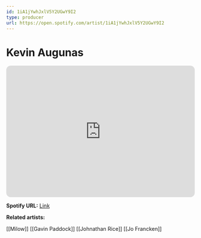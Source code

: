 ```yaml
---
id: 1iA1jYwhJxlV5Y2UGwY9I2
type: producer
url: https://open.spotify.com/artist/1iA1jYwhJxlV5Y2UGwY9I2
---
```

# Kevin Augunas

<iframe style="border-radius:12px" src="https://open.spotify.com/embed/artist/1iA1jYwhJxlV5Y2UGwY9I2" width="100%" height="352" frameBorder="0" allowfullscreen="" allow="autoplay; clipboard-write; encrypted-media; fullscreen; picture-in-picture" loading="lazy"></iframe>

**Spotify URL:** [Link](https://open.spotify.com/artist/1iA1jYwhJxlV5Y2UGwY9I2)

**Related artists:**

[[Milow]]
[[Gavin Paddock]]
[[Johnathan Rice]]
[[Jo Francken]]
